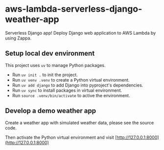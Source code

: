 # aws-lambda-serverless-django-weather-app
Serverless Django app! Deploy Django web application to AWS Lambda by using Zappa.


## Setup local dev environment

This project uses `uv` to manage Python packages.

* Run `uv init .` to init the project.
* Run `uv venv .venv` to create a Python virtual environment.
* Run `uv add django` to add Django into pyproject's dependencies.
* Run `uv sync` to install packages in virtual environment.
* Run `source .venv/bin/activate` to active the environment.


## Develop a demo weather app


Create a weather app with simulated weather data, please see the source code.


Then activate the Python virtual environment and visit [http://127.0.0.1:8000](http://127.0.0.1:8000)
